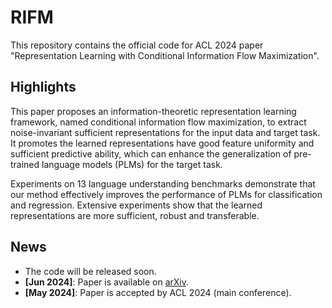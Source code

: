 # RIFM
This repository contains the official code for ACL 2024 paper "Representation Learning with Conditional Information Flow Maximization".

## Highlights
This paper proposes an information-theoretic representation learning framework, named conditional information flow maximization, to extract noise-invariant sufficient representations for the input data and target task. It promotes the learned representations have good feature uniformity and sufficient predictive ability, which can enhance the generalization of pre-trained language models (PLMs) for the target task.

Experiments on 13 language understanding benchmarks demonstrate that our method effectively improves the performance of PLMs for classification and regression. Extensive experiments show that the learned representations are more sufficient, robust and transferable.


## News
- The code will be released soon.
- **[Jun 2024]**: Paper is available on [arXiv](https://arxiv.org/abs/2406.05510).
- **[May 2024]**: Paper is accepted by ACL 2024 (main conference).
